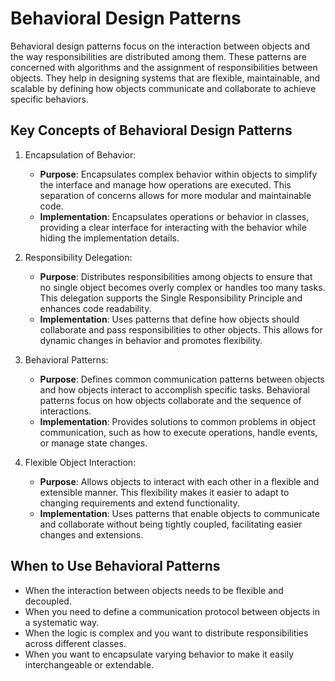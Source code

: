 ﻿# Behavioral Design Patterns
Behavioral design patterns focus on the interaction between objects and the way responsibilities are distributed among them. These patterns are concerned with algorithms and the assignment of responsibilities between objects. They help in designing systems that are flexible, maintainable, and scalable by defining how objects communicate and collaborate to achieve specific behaviors.

## Key Concepts of Behavioral Design Patterns
1. Encapsulation of Behavior:
	- **Purpose**: Encapsulates complex behavior within objects to simplify the interface and manage how operations are executed. This separation of concerns allows for more modular and maintainable code.
	- **Implementation**: Encapsulates operations or behavior in classes, providing a clear interface for interacting with the behavior while hiding the implementation details.

2. Responsibility Delegation:
	- **Purpose**: Distributes responsibilities among objects to ensure that no single object becomes overly complex or handles too many tasks. This delegation supports the Single Responsibility Principle and enhances code readability.
	- **Implementation**: Uses patterns that define how objects should collaborate and pass responsibilities to other objects. This allows for dynamic changes in behavior and promotes flexibility.

3. Behavioral Patterns:
	- **Purpose**: Defines common communication patterns between objects and how objects interact to accomplish specific tasks. Behavioral patterns focus on how objects collaborate and the sequence of interactions.
	- **Implementation**: Provides solutions to common problems in object communication, such as how to execute operations, handle events, or manage state changes.

4. Flexible Object Interaction:
	- **Purpose**: Allows objects to interact with each other in a flexible and extensible manner. This flexibility makes it easier to adapt to changing requirements and extend functionality.
	- **Implementation**: Uses patterns that enable objects to communicate and collaborate without being tightly coupled, facilitating easier changes and extensions.

## When to Use Behavioral Patterns
- When the interaction between objects needs to be flexible and decoupled.
- When you need to define a communication protocol between objects in a systematic way.
- When the logic is complex and you want to distribute responsibilities across different classes.
- When you want to encapsulate varying behavior to make it easily interchangeable or extendable.